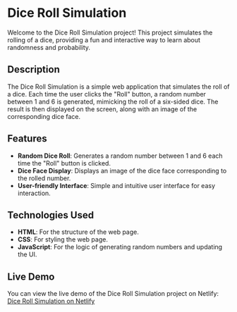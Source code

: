 # Dice Roll Simulation

Welcome to the Dice Roll Simulation project! This project simulates the rolling of a dice, providing a fun and interactive way to learn about randomness and probability.

## Description

The Dice Roll Simulation is a simple web application that simulates the roll of a dice. Each time the user clicks the "Roll" button, a random number between 1 and 6 is generated, mimicking the roll of a six-sided dice. The result is then displayed on the screen, along with an image of the corresponding dice face.

## Features

- **Random Dice Roll**: Generates a random number between 1 and 6 each time the "Roll" button is clicked.
- **Dice Face Display**: Displays an image of the dice face corresponding to the rolled number.
- **User-friendly Interface**: Simple and intuitive user interface for easy interaction.

## Technologies Used

- **HTML**: For the structure of the web page.
- **CSS**: For styling the web page.
- **JavaScript**: For the logic of generating random numbers and updating the UI.

## Live Demo

You can view the live demo of the Dice Roll Simulation project on Netlify:
[Dice Roll Simulation on Netlify](dice-roll-simulation01.netlify.app)
